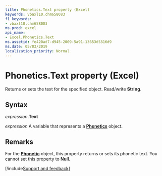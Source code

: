 ```yaml
---
title: Phonetics.Text property (Excel)
keywords: vbaxl10.chm658083
f1_keywords:
- vbaxl10.chm658083
ms.prod: excel
api_name:
- Excel.Phonetics.Text
ms.assetid: fe420ad7-d945-2009-5a91-13653d5316d9
ms.date: 05/03/2019
localization_priority: Normal
---
```



# Phonetics.Text property (Excel)

Returns or sets the text for the specified object. Read/write **String**.


## Syntax

_expression_.**Text**

_expression_ A variable that represents a **[Phonetics](Excel.Phonetics.md)** object.


## Remarks

For the **[Phonetic](Excel.Phonetic.md)** object, this property returns or sets its phonetic text. You cannot set this property to **Null**.




[!include[Support and feedback](~/includes/feedback-boilerplate.md)]